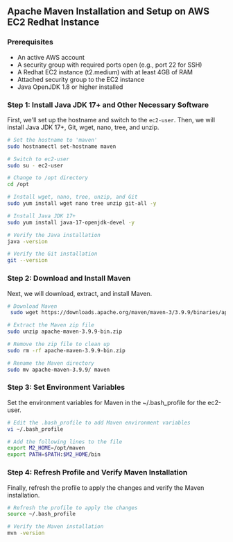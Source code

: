 ## **Apache Maven Installation and Setup on AWS EC2 Redhat Instance**

### **Prerequisites**
- An active AWS account
- A security group with required ports open (e.g., port 22 for SSH)
- A Redhat EC2 instance (t2.medium) with at least 4GB of RAM
- Attached security group to the EC2 instance
- Java OpenJDK 1.8 or higher installed

### **Step 1: Install Java JDK 17+ and Other Necessary Software**

First, we'll set up the hostname and switch to the `ec2-user`. Then, we will install Java JDK 17+, Git, wget, nano, tree, and unzip.

```sh
# Set the hostname to 'maven'
sudo hostnamectl set-hostname maven

# Switch to ec2-user
sudo su - ec2-user

# Change to /opt directory
cd /opt

# Install wget, nano, tree, unzip, and Git
sudo yum install wget nano tree unzip git-all -y

# Install Java JDK 17+
sudo yum install java-17-openjdk-devel -y

# Verify the Java installation
java -version

# Verify the Git installation
git --version
```
### **Step 2: Download and Install Maven**

Next, we will download, extract, and install Maven.

```sh
# Download Maven
 sudo wget https://downloads.apache.org/maven/maven-3/3.9.9/binaries/apache-maven-3.9.9-bin.zip

# Extract the Maven zip file
sudo unzip apache-maven-3.9.9-bin.zip

# Remove the zip file to clean up
sudo rm -rf apache-maven-3.9.9-bin.zip

# Rename the Maven directory
sudo mv apache-maven-3.9.9/ maven
```
### **Step 3: Set Environment Variables**

Set the environment variables for Maven in the ~/.bash_profile for the ec2-user.

```sh
# Edit the .bash_profile to add Maven environment variables
vi ~/.bash_profile

# Add the following lines to the file
export M2_HOME=/opt/maven
export PATH=$PATH:$M2_HOME/bin
```
### **Step 4: Refresh Profile and Verify Maven Installation**

Finally, refresh the profile to apply the changes and verify the Maven installation.

```sh
# Refresh the profile to apply the changes
source ~/.bash_profile

# Verify the Maven installation
mvn -version